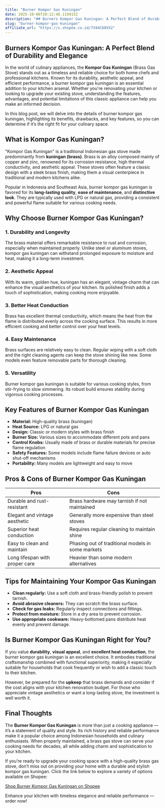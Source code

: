 ```yaml
---
title: "Burner Kompor Gas Kuningan"
date: 2025-10-06T20:12:48.119415Z
description: "## Burners Kompor Gas Kuningan: A Perfect Blend of Durability and Elegance..."
slug: "burner-kompor-gas-kuningan"
affiliate_url: "https://s.shopee.co.id/7V44C68VX2"
---
```

## Burners Kompor Gas Kuningan: A Perfect Blend of Durability and Elegance

In the world of culinary appliances, the **Kompor Gas Kuningan** (Brass Gas Stove) stands out as a timeless and reliable choice for both home chefs and professional kitchens. Known for its durability, aesthetic appeal, and efficient performance, a burner kompor gas kuningan is an essential addition to your kitchen arsenal. Whether you're renovating your kitchen or looking to upgrade your existing stove, understanding the features, advantages, and potential limitations of this classic appliance can help you make an informed decision.

In this blog post, we will delve into the details of burner kompor gas kuningan, highlighting its benefits, drawbacks, and key features, so you can determine if it’s the right fit for your culinary space.

## What is Kompor Gas Kuningan?

"Kompor Gas Kuningan" is a traditional Indonesian gas stove made predominantly from **kuningan (brass)**. Brass is an alloy composed mainly of copper and zinc, renowned for its corrosion resistance, high thermal conductivity, and aesthetic appeal. These stoves often feature a classic design with a sleek brass finish, making them a visual centerpiece in traditional and modern kitchens alike.

Popular in Indonesia and Southeast Asia, burner kompor gas kuningan is favored for its **long-lasting quality**, **ease of maintenance**, and **distinctive look**. They are typically used with LPG or natural gas, providing a consistent and powerful flame suitable for various cooking needs.

## Why Choose Burner Kompor Gas Kuningan?

### 1. Durability and Longevity

The brass material offers remarkable resistance to rust and corrosion, especially when maintained properly. Unlike steel or aluminum stoves, kompor gas kuningan can withstand prolonged exposure to moisture and heat, making it a long-term investment.

### 2. Aesthetic Appeal

With its warm, golden hue, kuningan has an elegant, vintage charm that can enhance the visual aesthetics of your kitchen. Its polished finish adds a touch of sophistication, making cooking more enjoyable.

### 3. Better Heat Conduction

Brass has excellent thermal conductivity, which means the heat from the flame is distributed evenly across the cooking surface. This results in more efficient cooking and better control over your heat levels.

### 4. Easy Maintenance

Brass surfaces are relatively easy to clean. Regular wiping with a soft cloth and the right cleaning agents can keep the stove shining like new. Some models even feature removable parts for thorough cleaning.

### 5. Versatility

Burner kompor gas kuningan is suitable for various cooking styles, from stir-frying to slow simmering. Its robust build ensures stability during vigorous cooking processes.

## Key Features of Burner Kompor Gas Kuningan

- **Material:** High-quality brass (kuningan)
- **Heat Source:** LPG or natural gas
- **Design:** Classic or modern styles with brass finish
- **Burner Size:** Various sizes to accommodate different pots and pans
- **Control Knobs:** Usually made of brass or durable materials for precise flame regulation
- **Safety Features:** Some models include flame failure devices or auto shut-off mechanisms
- **Portability:** Many models are lightweight and easy to move

## Pros & Cons of Burner Kompor Gas Kuningan

| **Pros**                                           | **Cons**                                          |
|-----------------------------------------------------|--------------------------------------------------|
| Durable and rust-resistant                        | Brass hardware may tarnish if not maintained    |
| Elegant and vintage aesthetic                     | Generally more expensive than steel stoves     |
| Superior heat conduction                          | Requires regular cleaning to maintain shine   |
| Easy to clean and maintain                        | Phasing out of traditional models in some markets |
| Long lifespan with proper care                     | Heavier than some modern alternatives          |

## Tips for Maintaining Your Kompor Gas Kuningan

- **Clean regularly:** Use a soft cloth and brass-friendly polish to prevent tarnish.
- **Avoid abrasive cleaners:** They can scratch the brass surface.
- **Check for gas leaks:** Regularly inspect connections and fittings.
- **Protect from moisture:** Store in a dry area to prevent corrosion.
- **Use appropriate cookware:** Heavy-bottomed pans distribute heat evenly and prevent damage.

## Is Burner Kompor Gas Kuningan Right for You?

If you value **durability**, **visual appeal**, and **excellent heat conduction**, the burner kompor gas kuningan is an excellent choice. It embodies traditional craftsmanship combined with functional superiority, making it especially suitable for households that cook frequently or wish to add a classic touch to their kitchen.

However, be prepared for the **upkeep** that brass demands and consider if the cost aligns with your kitchen renovation budget. For those who appreciate vintage aesthetics or want a long-lasting stove, the investment is well worth it.

## Final Thoughts

The **Burner Kompor Gas Kuningan** is more than just a cooking appliance — it’s a statement of quality and style. Its rich history and reliable performance make it a popular choice among Indonesian households and culinary enthusiasts. When properly maintained, a brass gas stove can serve your cooking needs for decades, all while adding charm and sophistication to your kitchen.

If you’re ready to upgrade your cooking space with a high-quality brass gas stove, don’t miss out on providing your home with a durable and stylish kompor gas kuningan. Click the link below to explore a variety of options available on Shopee:

[Shop Burner Kompor Gas Kuningan on Shopee](https://s.shopee.co.id/7V44C68VX2)

Enhance your kitchen with timeless elegance and reliable performance — order now!